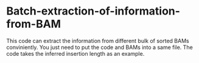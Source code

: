 # Batch-extraction-of-information-from-BAM
This code can extract the information from different bulk of sorted BAMs conviniently. 
You just need to put the code and BAMs into a same file.
The code takes the inferred insertion length as an example. 
